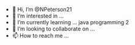 - 👋 Hi, I’m @NPeterson21
- 👀 I’m interested in ...
- 🌱 I’m currently learning ... java programming 2
- 💞️ I’m looking to collaborate on ...
- 📫 How to reach me ...

<!---
NPeterson21/NPeterson21 is a ✨ special ✨ repository because its `README.md` (this file) appears on your GitHub profile.
You can click the Preview link to take a look at your changes.
--->
